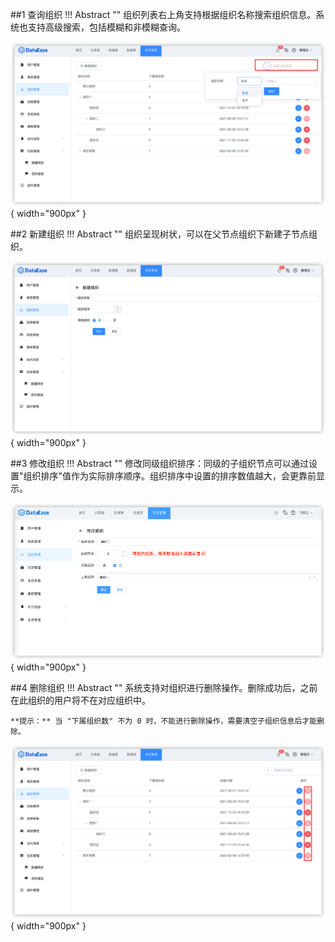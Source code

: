 

##1 查询组织
!!! Abstract ""
    组织列表右上角支持根据组织名称搜索组织信息。系统也支持高级搜索，包括模糊和非模糊查询。

![查询组织](../img/xpack/查询组织.png){ width="900px" }

##2 新建组织
!!! Abstract ""
    组织呈现树状，可以在父节点组织下新建子节点组织。
    

![新建组织](../img/xpack/新建组织.png){ width="900px" }


##3 修改组织
!!! Abstract ""
    修改同级组织排序：同级的子组织节点可以通过设置"组织排序"值作为实际排序顺序。组织排序中设置的排序数值越大，会更靠前显示。

![修改组织](../img/xpack/修改组织.png){ width="900px" }

##4 删除组织
!!! Abstract ""
    系统支持对组织进行删除操作。删除成功后，之前在此组织的用户将不在对应组织中。

    **提示：** 当 "下属组织数" 不为 0 时，不能进行删除操作，需要清空子组织信息后才能删除。

![删除组织](../img/xpack/删除组织.png){ width="900px" }
